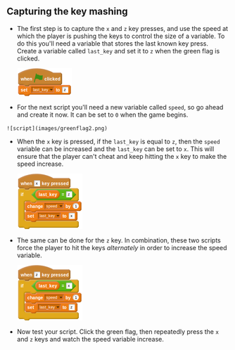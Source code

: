 ## Capturing the key mashing

- The first step is to capture the `x` and `z` key presses, and use the speed at which the player is pushing the keys to control the size of a variable. To do this you'll need a variable that stores the last known key press. Create a variable called `last_key` and set it to `z` when the green flag is clicked.

	![script](images/greenflag1.png)

- For the next script you'll need a new variable called `speed`, so go ahead and create it now. It can be set to `0` when the game begins.

<!--
when green flag clicked
set [last_key v] to [z]
set [speed v] to [0]
-->
	
	![script](images/greenflag2.png)

- When the `x` key is pressed, if the `last_key` is equal to `z`, then the `speed` variable can be increased and the `last_key` can be set to `x`. This will ensure that the player can't cheat and keep hitting the `x` key to make the speed increase.

	![script](images/x_script.png)

- The same can be done for the `z` key. In combination, these two scripts force the player to hit the keys _alternately_ in order to increase the speed variable.

	![script](images/z_script.png)

- Now test your script. Click the green flag, then repeatedly press the `x` and `z` keys and watch the speed variable increase.

